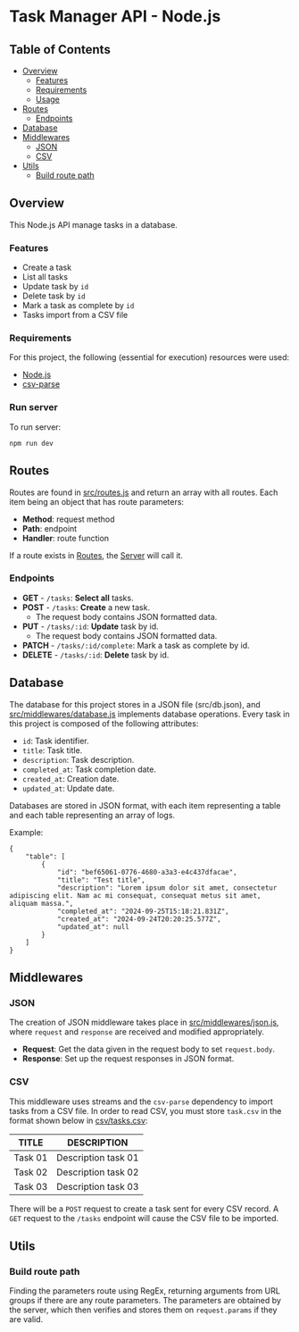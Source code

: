 # Task Manager API - Node.js

## Table of Contents
- [Overview](#overview)
    - [Features](#features)
    - [Requirements](#requirements)
    - [Usage](#run-server)
- [Routes](#routes)
    - [Endpoints](#endpoints)
- [Database](#database)
- [Middlewares](#middlewares)
    - [JSON](#json)
    - [CSV](#csv)
- [Utils](#utils)
    - [Build route path](#build-route-path)

## Overview

This Node.js API manage tasks in a database.

### Features
- Create a task
- List all tasks
- Update task by `id`
- Delete task by `id`
- Mark a task as complete by `id`
- Tasks import from a CSV file

### Requirements
For this project, the following (essential for execution) resources were used:
 - [Node.js](https://nodejs.org/)
 - [csv-parse](https://csv.js.org/parse/)

### Run server

To run server:
```
npm run dev
```

## Routes

Routes are found in [src/routes.js](src/routes.js) and return an array with all routes. Each item being an object that has route parameters:

- **Method**: request method
- **Path**: endpoint
- **Handler**: route function

If a route exists in [Routes](src/routes.js), the [Server](src/server.js) will call it.

### Endpoints

- **GET** - `/tasks`: **Select all** tasks.
- **POST** - `/tasks`: **Create** a new task.
    - The request body contains JSON formatted data.
- **PUT** - `/tasks/:id`: **Update** task by id.
    - The request body contains JSON formatted data.
- **PATCH** - `/tasks/:id/complete`: Mark a task as complete by id.
- **DELETE** - `/tasks/:id`: **Delete** task by id.

## Database

The database for this project stores in a JSON file (src/db.json), and [src/middlewares/database.js](src/middlewares/database.js) implements database operations. Every task in this project is composed of the following attributes: 

- `id`: Task identifier.
- `title`: Task title.
- `description`: Task description.
- `completed_at`: Task completion date.
- `created_at`: Creation date.
- `updated_at`: Update date.

Databases are stored in JSON format, with each item representing a table and each table representing an array of logs.

Example:

```
{
    "table": [
        {
            "id": "bef65061-0776-4680-a3a3-e4c437dfacae",
            "title": "Test title",
            "description": "Lorem ipsum dolor sit amet, consectetur adipiscing elit. Nam ac mi consequat, consequat metus sit amet, aliquam massa.",
            "completed_at": "2024-09-25T15:18:21.831Z",
            "created_at": "2024-09-24T20:20:25.577Z",
            "updated_at": null
        }
    ]
}
```

## Middlewares

### JSON

The creation of JSON middleware takes place in [src/middlewares/json.js](src/middlewares/json.js), where `request` and `response` are received and modified appropriately.

- **Request**: Get the data given in the request body to set `request.body`.  
- **Response**: Set up the request responses in JSON format.

### CSV
This middleware uses streams and the `csv-parse` dependency to import tasks from a CSV file. In order to read CSV, you must store `task.csv` in the format shown below in [csv/tasks.csv](csv/tasks.csv):

| TITLE     | DESCRIPTION         |
|-----------| :-----------------: |
| Task 01   | Description task 01 | 
| Task 02   | Description task 02 |
| Task 03   | Description task 03 |

There will be a `POST` request to create a task sent for every CSV record. A `GET` request to the `/tasks` endpoint will cause the CSV file to be imported.

## Utils

### Build route path

Finding the parameters route using RegEx, returning arguments from URL groups if there are any route parameters. The parameters are obtained by the server, which then verifies and stores them on `request.params` if they are valid.



